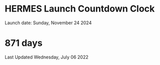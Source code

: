 # HERMES Launch Countdown Clock

Launch date: Sunday, November 24 2024
# 871 days

Last Updated Wednesday, July 06 2022